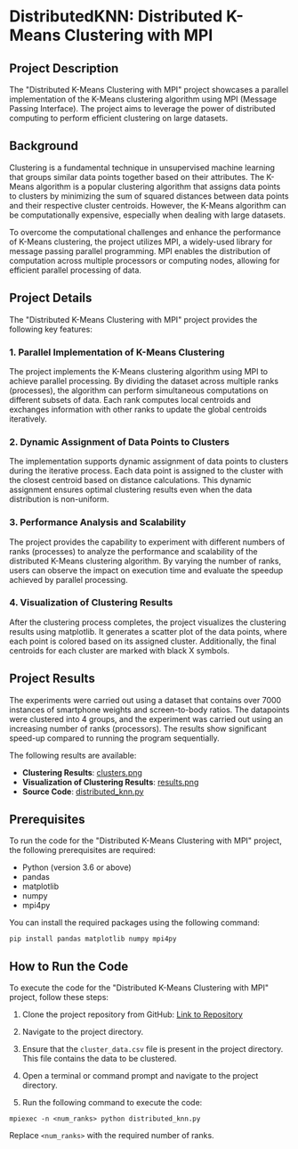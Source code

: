 # DistributedKNN: Distributed K-Means Clustering with MPI

## Project Description

The "Distributed K-Means Clustering with MPI" project showcases a parallel implementation of the K-Means clustering algorithm using MPI (Message Passing Interface). The project aims to leverage the power of distributed computing to perform efficient clustering on large datasets.

## Background

Clustering is a fundamental technique in unsupervised machine learning that groups similar data points together based on their attributes. The K-Means algorithm is a popular clustering algorithm that assigns data points to clusters by minimizing the sum of squared distances between data points and their respective cluster centroids. However, the K-Means algorithm can be computationally expensive, especially when dealing with large datasets.

To overcome the computational challenges and enhance the performance of K-Means clustering, the project utilizes MPI, a widely-used library for message passing parallel programming. MPI enables the distribution of computation across multiple processors or computing nodes, allowing for efficient parallel processing of data.

## Project Details

The "Distributed K-Means Clustering with MPI" project provides the following key features:

### 1. Parallel Implementation of K-Means Clustering

The project implements the K-Means clustering algorithm using MPI to achieve parallel processing. By dividing the dataset across multiple ranks (processes), the algorithm can perform simultaneous computations on different subsets of data. Each rank computes local centroids and exchanges information with other ranks to update the global centroids iteratively.

### 2. Dynamic Assignment of Data Points to Clusters

The implementation supports dynamic assignment of data points to clusters during the iterative process. Each data point is assigned to the cluster with the closest centroid based on distance calculations. This dynamic assignment ensures optimal clustering results even when the data distribution is non-uniform.

### 3. Performance Analysis and Scalability

The project provides the capability to experiment with different numbers of ranks (processes) to analyze the performance and scalability of the distributed K-Means clustering algorithm. By varying the number of ranks, users can observe the impact on execution time and evaluate the speedup achieved by parallel processing.

### 4. Visualization of Clustering Results

After the clustering process completes, the project visualizes the clustering results using matplotlib. It generates a scatter plot of the data points, where each point is colored based on its assigned cluster. Additionally, the final centroids for each cluster are marked with black X symbols.

## Project Results
The experiments were carried out using a dataset that contains over 7000 instances of smartphone weights and screen-to-body ratios. The datapoints were clustered into 4 groups, and the experiment was carried out using an increasing number of ranks (processors). The results show significant speed-up compared to running the program sequentially. 

The following results are available:

- **Clustering Results**: [clusters.png](./clusters.png)
- **Visualization of Clustering Results**: [results.png](./results.png)
- **Source Code**: [distributed_knn.py](./distributed_knn.py)

## Prerequisites

To run the code for the "Distributed K-Means Clustering with MPI" project, the following prerequisites are required:

- Python (version 3.6 or above)
- pandas
- matplotlib
- numpy
- mpi4py

You can install the required packages using the following command:

```
pip install pandas matplotlib numpy mpi4py
```

## How to Run the Code

To execute the code for the "Distributed K-Means Clustering with MPI" project, follow these steps:

1. Clone the project repository from GitHub: [Link to Repository](https://github.com/your-username/your-repository)

2. Navigate to the project directory.

3. Ensure that the `cluster_data.csv` file is present in the project directory. This file contains the data to be clustered.

4. Open a terminal or command prompt and navigate to the project directory.

5. Run the following command to execute the code:

```
mpiexec -n <num_ranks> python distributed_knn.py
```

Replace `<num_ranks>` with the required number of ranks.
